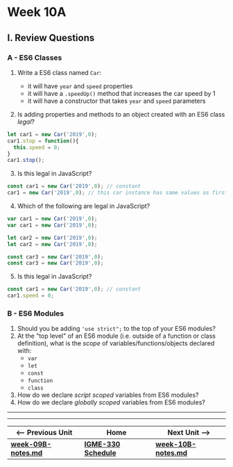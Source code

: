 # Week 10A

## I. Review Questions

### A - ES6 Classes
1. Write a ES6 class named `Car`:
    - it will have `year` and `speed` properties
    - it will have a `.speedUp()` method that increases the car speed by 1
    - it will have a constructor that takes `year` and `speed` parameters
  
2. Is adding properties and methods to an object created with an ES6 class *legal*?

```js
let car1 = new Car('2019',0);
car1.stop = function(){
  this.speed = 0;
}
car1.stop();
```

3. Is this legal in JavaScript?

```js
const car1 = new Car('2019',0); // constant 
car1 = new Car('2019',0); // this car instance has same values as first car
```

4. Which of the following are legal in JavaScript?

```js
var car1 = new Car('2019',0);
var car1 = new Car('2019',0);

let car2 = new Car('2019',0);
let car2 = new Car('2019',0);

const car3 = new Car('2019',0);
const car3 = new Car('2019',0);
```

5. Is this legal in JavaScript?

```js
const car1 = new Car('2019',0); // constant 
car1.speed = 0;
```

### B - ES6 Modules

1. Should you be adding `'use strict";` to the top of your ES6 modules?
2. At the "top level" of an ES6 module (i.e. outside of a function or class definition), what is the *scope* of variables/functions/objects declared with:
    - `var`
    - `let`
    - `const`
    - `function`
    - `class`
3. How do we declare *script scoped* variables from ES6 modules?
4. How do we declare *globally scoped* variables from ES6 modules?

<hr><hr>

| <-- Previous Unit | Home | Next Unit -->
| --- | --- | --- 
| [**week-09B-notes.md**](week-09B-notes.md)     |  [**IGME-330 Schedule**](../schedule.md) | [**week-10B-notes.md**](week-10B-notes.md)
